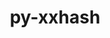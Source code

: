 ---
title: "py-xxhash"
layout: cache
categories: [package, develop]
meta: {"compilers": ["gcc@11.4.0"], "num_specs": 1, "num_specs_by_stack": {"hep": 1, "root": 1}, "oss": ["ubuntu22.04"], "platforms": ["linux"], "stacks": ["hep", "root"], "targets": ["x86_64_v3"], "versions": ["3.2.0"]}
spec_details: [{"compiler": "gcc@11.4.0", "hash": "6nb2mvczocdmzcojjgsu2q56likucmly", "os": "ubuntu22.04", "platform": "linux", "size": "-", "stacks": ["hep", "root"], "target": "x86_64_v3", "variants": ["build_system=python_pip"], "versions": ["3.2.0"]}]
---